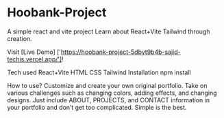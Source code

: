 # Hoobank-Project
A simple react and vite project
Learn about React+Vite Tailwind through creation. 

Visit [Live Demo]
['https://hoobank-project-5dbyt9b4b-sajid-techis.vercel.app/']!

Tech used
React+Vite
HTML
CSS
Tailwind
Installation
npm install

How to use?
Customize and create your own original portfolio. Take on various challenges such as changing colors, adding effects, and changing designs. Just include ABOUT, PROJECTS, and CONTACT information in your portfolio and don’t get too complicated. Simple is the best.
